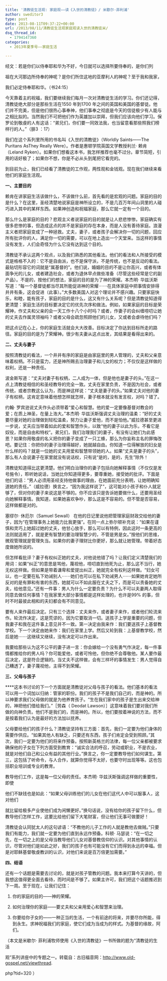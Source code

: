```yaml
---
title: '清教徒生活观: 家庭观——读《入世的清教徒》/ 米歇尔·菲利浦'
author: sweditor3
type: post
date: 2013-08-11T09:37:22+00:00
url: /2013/08/11/清教徒生活观家庭观读入世的清教徒米/
dsq_thread_id:
  - 1794147360
categories:
  - 2013年夏季号——家庭生活

---
```

经文：若是你们以侍奉耶和华为不好，今日就可以选择所要侍奉的，是你们列
  
祖在大河那边所侍奉的神呢？是你们所住这地的亚摩利人的神呢？至于我和我家，
  
我们必定侍奉耶和华。（书24:15）

今天靠着主的祝福，我们要继续我们每月一次对清教徒生活的学习。你们还记得，清教徒绝大部分是那些生活在1550 年到1700 年之间的英国和美国的基督徒。他们并不完美，但是他们很热心事奉神，他们事奉之彻底是今天的信徒极少有人能与之相比拟的。当然我们不可把他们作为英雄加以崇拜，但我们应该向他们学习。保罗论到敬虔的人有这话：“弟兄们，你们要一同效法我，也当留意看那些照我们榜样行的人。”（腓3 ：17）

我们在这个系列里所用的书名叫《入世的清教徒》（Worldly Saints——The Puritans AsThey Really Were）。作者是惠顿学院英国文学教授利兰· 赖肯（Leland Ryken）。如果你们想看这本书，我怎样推荐也毫不过分。章节简短，引用的话好极了；如果你不想，你是不必从头到尾把它看完的。

到目前为止，我们已经看了清教徒的工作观，两性观和金钱观。现在我们继续来看他们的家庭生活观。

**一、主要目的**

赖肯在讲家庭生活该做什么，不该做什么前，首先看的是宏观的问题。家庭的目的是什么？在这里，圣经清楚地说家庭是神所设立的，不是几百万年间山洞里的人碰巧进入其中的某样东西。如果神创造和祝福家庭，那么它就一定有一个目的。

那么什么是家庭的目的？悲观主义者说家庭的目的就是让人悲悲惨惨。家庭确实有很多悲惨的事，但造成这点的并不是家庭的存在本身，而是人没有善待家庭。浪漫主义者把家庭变成了一种拯救。丈夫，妻子，或者孩子会解决你一切的问题，回应所有批评你的人，满足你一切的需要，可以在地上造出一个天堂来。当这样的事情没有发生，人们会奇怪为什么它没有达到这个目的。

清教徒不承认这两个观点，以及我们熟悉的其他看法。他们的看法和人所接受的模式是格格不入的：它不是自由派，也不是保守派，不是传统，也不是反动的看法。最贴切形容它的词就是“属基督的”。他们说，婚姻的目的不是让你高兴，或者有体面争光的儿女，或者建造社会，或者为退休早点做些准备（尽管这些经常是它的副产品）。不是的，按他们的想法，家庭的目的是为了神的荣耀。本杰明· 华兹沃斯写道：“每一个基督徒都当尽其所能促进神的荣耀⋯⋯在具体家庭中把事情安排得井井有条，这会促进（此事）。”大多数美国人对这个理论并不感兴趣。只要家庭快乐，和睦，能有孩子，家庭的目的是什么，这又有什么关系呢？但是清教徒知道得更清楚：家庭生活的目标要决定它的优先次序和做法。例如，如果家庭的目标是荣耀神，作丈夫和父亲的会一天工作十八个小时吗？或者，作妻子的会纠缠唠叨让她的丈夫去作属灵领袖吗？或者父母会疏忽照顾他们的儿女，又或者会虐待他们吗？

把这点记在心上，你的家庭生活就会大大改善。目标决定了你达到目标所走的路径。家庭的目的是为了荣耀神。很少有夫妻从这点出发，其结果是看得出来的。

**二、丈夫与妻子**

按照清教徒的看法，一个井井有序的家庭是由家庭里的男人管理的，丈夫和父亲意味着权柄。不只是蛮力，还是神所赐去治理妻子和儿女的权力；不仅仅是这样做的权利，还是一种责任。

波金斯写道：“丈夫对妻子有权柄，二人成为一体，但是他也是妻子的头。”在这一点上清教徒相信的和圣经教导的完全一致。丈夫在家里负责，不是因为社会，或者传统，或者宗教这么认为，而是神这样说：“丈夫是妻子的头。”如果丈夫对他的妻子有权柄，这肯定意味着他想怎样就怎样，妻子根本就没有发言权，对吗？错了。

约翰· 罗宾逊说丈夫作头必须带着“爱心和智慧。他的爱一定要像基督对教会的爱；在质上神圣，在量上浩大。”本杰明· 华兹沃斯强调丈夫治理的温柔：“好的丈夫要尽量对她的治理做到轻松温柔，努力让妻子爱他，而不是怕他。”威拉德甚至更进一步说，丈夫应当带着如此的爱和智慧作头，以致“他的妻子以此为乐，不看它是奴役，而是自由和特权”。弟兄们，我们治理我们的妻子，有没有让她们为此感恩？如果你用敬虔的名义把你的妻子变成了一只工蜂，那么为你妄称主名的罪悔改吧。要记住：你把你的妻子治理得越好，她就越自由。你知道一位得解放的妇女是什么样的吗？就是一位她的丈夫用爱和智慧带领她的人。如果“丈夫是妻子的头”，那么有人会说妻子在家里就没有说话权，只有说“是的，是的，先生”除外！

清教徒知道得比这更清楚。他们明白治理你的妻子包括向她解释事情（不仅仅是发号施令），聆听她说话，当她比你知道得更多，要尊重她，接受她的批评。下面是他们的话：“男人必须用圣经支持他做事的理由，在她面前充分表明，让她明确知道她的责任。”（威拉德）换言之，“因为我这样说了”，这可能对小孩子和仆人就足够了，但对你的妻子来说这是不够的。你不应该只是告诉她要做什么，还要用圣经向她解释事情。我知道，如果她喜欢争吵，那么这是不容易的。但不管是否容易，这样做都是对的。

塞缪尔· 休厄尔（Samuel Sewall） 在他的日记里说他把管理家庭财政交给他的妻子，因为“在管理事务上她能力比我更强”。在同一点上弥尔顿补充说：“如果在谨慎和灵巧上她超过她的丈夫，他甘心放手，那么可以有特例，因此这时一条更高的法则就适用了，就是更有智慧的要治理智慧少的，不管是男是女。”按他们的思维，微观管理就是管理失当。如果你的妻子理财比你更好，那么就让她管理。带着好态度做她所说的。

但怎样看批评？妻子有权纠正她的丈夫，对他说他错了吗？让我们定义清楚我们的用词：如果“纠正”的意思是骂他，蔑视他，唠叨直到他死为止，那么这不当行，她无权这样做。但如果是带着谦卑和爱提出纠正，她就完全有权利这样做。“妇女可以，也一定要在私下劝诫别人⋯⋯她们也可以在私下劝诫男人⋯⋯如果她肯定她所反对的是有罪和有害的东西，她就可以不如此服在丈夫之下，而是可以责备她的丈夫，给他意见。”还有一件事：男人为什么一定要负责？为什么不可以夫妻两人取得同意去做任何事情？在我家里大部分事情都是这样处理的，也许是99% 的事，但时不时最彼此相和的夫妇都会有不同意见。

要有人来作最后决定。只有三个选择：丈夫来作，或者妻子来作，或者他们轮流来作。轮流作决定，这是荒谬的，因为它要取消一切。送孩子上学是重要的问题，但我妻子和我在这件事上意见并不一致。第一决定由我来作：我们要送孩子上基督教学校。下一个决定由她来作：我们在家里上学。然后又轮到我：上基督教学校，然后是她⋯⋯这继续又继续，没有决定可以作出来。

我要给那些认为这不公平的妻子进一言：你会嫁给一个没有勇气作决定，每一件事情都推给你的男人吗？你可能爱他，或者可怜他，但你绝不会尊敬他。某人要作最后决定，这是符合逻辑的。当丈夫不这样做，会有三样坏的事情发生：男人觉得自己糟透了，妻子蔑视他，主得不到荣耀。

**三、父母与孩子**

****这本书讨论的下一个方面就是清教徒对父母与孩子的看法。他们基本的看法可以用一个词加以归纳：管家的职份。我们的孩子不是我们自己的，而是神的。所以神要求我们父母做的就是为他养育孩子。“生在我们家中的孩子是生出来交给神的，神把他们借给我们。”［劳森（ Deodat Lawson）］这意味着我们要对我们所做的向神负责。他们不是我们的，而是神的。所以，他们要按着神说的方法，而不是按着我们认为是最好的方法加以抚养。

父母要给他们的孩子什么？清教徒坚持有三方面：首先，我们一定要为他们身体的需要作供应。“如果其他人有缺乏，只要还有东西，孩子们肯定会受到照顾。”其次，我们一定要为他们的将来作预备。按照新英格兰的法律，每一位父亲都被要求确保他的子女在下列方面受到教育：“诚实合法的呼召，劳动或职业，不是农业，就是对他们自己和公众有益的其他行业。”换言之，你一定要教导他们如何谋生。第三，这包括了听命令，与人合作，就算你觉得不太好，也要守时出现等等。这也包括职业培训或专业的教育。

教导他们工作，这是每一位父母的责任。本杰明· 华兹沃斯强调这样做的重要性，即使
  
他们不缺钱也是如此：“如果父母训练他们的儿女在他们这代人中可以服事人，这对他们
  
就比留给极多产业使他们成为闲懒更好。”换句话说，没有给你的孩子留下什么，但教导他们怎样工作，这要比给他们留下大笔财富，但让他们无事可做要好！

清教徒会认同犹太人的这句谚语：“不教他的儿子工作的人就是教他去做贼。”只要我们有能力，我们就一定要为他们直到永远作预备。科顿· 马瑟说：“在一切之先，在一切之上的是父母当教导他们儿女对基督教信仰的认识。对其他事情的认识，尽管对他们是如此之好，我们的孩子也有可能没有它们而得到永远的幸福。但是对耶稣基督敬虔教训的认识，对他们来说是百万倍更加需要。”

**四、结语**

还有一个话题是需要去讨论的，就是对孩子管教的问题。我本来打算今天讲的，但我想这值得更全面去看待，而时间是不够了。如果主许可，我们把这个话题推迟到下一周。至于现在，让我们记住：

1. 你的家庭的目的——神的荣耀。
  
2. 如何治理你的家庭——要丈夫和父亲用爱心和智慧来治理。
  
3. 你要给你子女的——一种正当的生活，一个有前途的将来，并要尽你所能，得到永生。求神祝福我们的家庭，使它们成为当成为的样式。为基督的缘故，阿们。

（本文是米歇尔· 菲利浦牧师使用《入世的清教徒》一书所做的题为“清教徒的生活
  
观”系列讲座中的专题之一。转载自：古旧福音网：http://www.old-gospel.net/viewthread.
  
php?tid=320 ）